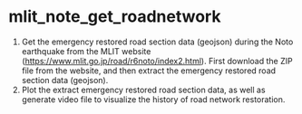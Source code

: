 # mlit_note_get_roadnetwork

1. Get the emergency restored road section data (geojson) during the Noto earthquake from the MLIT website (https://www.mlit.go.jp/road/r6noto/index2.html). First download the ZIP file from the website, and then extract the emergency restored road section data (geojson).
2. Plot the extract emergency restored road section data, as well as generate video file to visualize the history of road network restoration.
